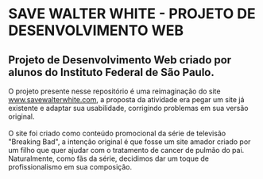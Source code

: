 # SAVE WALTER WHITE - PROJETO DE DESENVOLVIMENTO WEB

## Projeto de Desenvolvimento Web criado por alunos do Instituto Federal de São Paulo.

O projeto presente nesse repositório é uma reimaginação do site www.savewalterwhite.com, a proposta da atividade era pegar um site já existente e adaptar sua usabilidade, corrigindo problemas em sua versão original. <br/><br/>
O site foi criado como conteúdo promocional da série de televisão "Breaking Bad", a intenção original é que fosse um site amador criado por um filho que quer ajudar com o tratamento de cancer de pulmão do pai. Naturalmente, como fãs da série, decidimos dar um toque de profissionalismo em sua composição.
